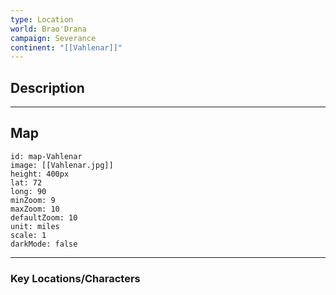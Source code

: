```yaml
---
type: Location
world: Brao'Drana
campaign: Severance
continent: "[[Vahlenar]]"
---
```


## Description


---
## Map

```leaflet
id: map-Vahlenar
image: [[Vahlenar.jpg]]
height: 400px
lat: 72
long: 90
minZoom: 9
maxZoom: 10
defaultZoom: 10
unit: miles
scale: 1
darkMode: false
```

---
### Key Locations/Characters

